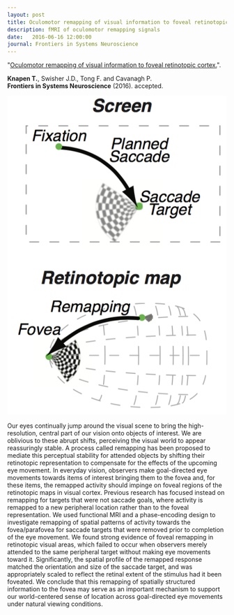 ```yaml
---
layout: post
title: Oculomotor remapping of visual information to foveal retinotopic cortex
description: fMRI of oculomotor remapping signals
date:   2016-06-16 12:00:00
journal: Frontiers in Systems Neuroscience
---
```


"<a href="http://journal.frontiersin.org/article/10.3389/fnsys.2016.00054/full" target="_blank" alt="Oculomotor remapping of visual information to foveal retinotopic cortex." >Oculomotor remapping of visual information to foveal retinotopic cortex.</a>". 

<strong>Knapen T.</strong>,  Swisher J.D., Tong F. and Cavanagh P.<br /> 
<strong>Frontiers in Systems Neuroscience</strong> (2016). accepted. 

<img class="col one right" src="/img/publications/remap.png">

Our eyes continually jump around the visual scene to bring the high-resolution, central part of our vision onto objects of interest. We are oblivious to these abrupt shifts, perceiving the visual world to appear reassuringly stable. A process called remapping has been proposed to mediate this perceptual stability for attended objects by shifting their retinotopic representation to compensate for the effects of the upcoming eye movement. In everyday vision, observers make goal-directed eye movements towards items of interest bringing them to the fovea and, for these items, the remapped activity should impinge on foveal regions of the retinotopic maps in visual cortex. Previous research has focused instead on remapping for targets that were not saccade goals, where activity is remapped to a new peripheral location rather than to the foveal representation. We used functional MRI and a phase-encoding design to investigate remapping of spatial patterns of activity towards the fovea/parafovea for saccade targets that were removed prior to completion of the eye movement. We found strong evidence of foveal remapping in retinotopic visual areas, which failed to occur when observers merely attended to the same peripheral target without making eye movements toward it. Significantly, the spatial profile of the remapped response matched the orientation and size of the saccade target, and was appropriately scaled to reflect the retinal extent of the stimulus had it been foveated. We conclude that this remapping of spatially structured information to the fovea may serve as an important mechanism to support our world-centered sense of location across goal-directed eye movements under natural viewing conditions. 